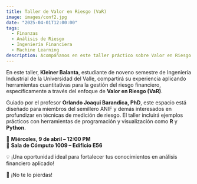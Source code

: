```yaml
---
title: Taller de Valor en Riesgo (VaR)
image: images/conf2.jpg
date: "2025-04-01T12:00:00"
tags:  
  - Finanzas  
  - Análisis de Riesgo  
  - Ingeniería Financiera  
  - Machine Learning  
description: Acompáñanos en este taller práctico sobre Valor en Riesgo (VaR), una herramienta clave para la gestión del riesgo financiero.
---
```


En este taller, **Kleiner Balanta**, estudiante de noveno semestre de Ingeniería Industrial de la Universidad del Valle, compartirá su experiencia aplicando herramientas cuantitativas para la gestión del riesgo financiero, específicamente a través del enfoque de **Valor en Riesgo (VaR)**.

Guiado por el profesor **Orlando Joaqui Barandica, PhD**, este espacio está diseñado para miembros del semillero ANIF y demás interesados en profundizar en técnicas de medición de riesgo. El taller incluirá ejemplos prácticos con herramientas de programación y visualización como **R** y **Python**.

📅 **Miércoles, 9 de abril – 12:00 PM**  
📍 **Sala de Cómputo 1009 – Edificio E56**

💡 ¡Una oportunidad ideal para fortalecer tus conocimientos en análisis financiero aplicado!

🚀 ¡No te lo pierdas!

